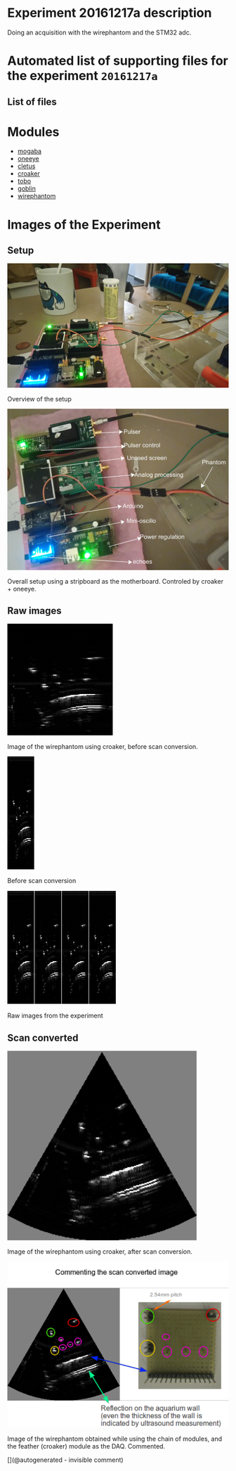 # Experiment 20161217a description

Doing an acquisition with the wirephantom and the STM32 adc.


# Automated list of supporting files for the __experiment `20161217a`__

## List of files




# Modules

* [mogaba](/retired/mogaba/)
* [oneeye](/retired/oneeye/)
* [cletus](/retired/cletus/)
* [croaker](/retired/croaker/)
* [tobo](/retired/tobo/)
* [goblin](/goblin/)
* [wirephantom](/wirephantom/)




# Images of the Experiment

## Setup

![](/retired/croaker/data/20161217/images/DSC_1175.JPG)

Overview of the setup

![](/retired/croaker/data/20161217/images/DSC_1176.JPG)

Overall setup using a stripboard as the motherboard. Controled by croaker + oneeye.

## Raw images

![](/retired/croaker/data/20161217/20161217-222737.png)

Image of the wirephantom using croaker, before scan conversion.

![](/retired/croaker/data/20161217/raw_data/20161217-222737-1.png)

Before scan conversion

![](/retired/croaker/data/20161217/images/all_raw.png)

Raw images from the experiment

## Scan converted

![](/retired/croaker/data/20161217/20161217-222737-SC.png)

Image of the wirephantom using croaker, after scan conversion.

![](/retired/croaker/data/20161217/20161217-222737-commented.png)

Image of the wirephantom obtained while using the chain of modules, and the feather (croaker) module as the DAQ. Commented.










[](@autogenerated - invisible comment)